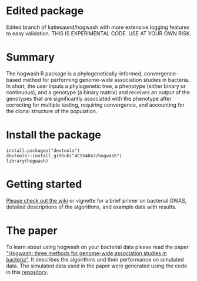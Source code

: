 # Edited package
Edited branch of katiesaund/hogwash with more extensive logging features to easy validation.
THIS IS EXPERIMENTAL CODE. USE AT YOUR OWN RISK. 

# Summary
The hogwash R package is a phylogenetically-informed, convergence-based method for performing genome-wide association studies in bacteria. In short, the user inputs a phylogenetic tree, a phenotype (either binary or continuous), and a genotype (a binary matrix) and receives an output of the genotypes that are significantly associated with the phenotype after correcting for multiple testing, requiring convergence, and accounting for the clonal structure of the population.
   
# Install the package
`install.packages("devtools")`  
`devtools::install_github("4C554D43/hogwash")`  
`library(hogwash)`
  
# Getting started
[Please check out the wiki](https://github.com/katiesaund/hogwash/wiki) or vignette for a brief primer on bacterial GWAS, detailed descriptions of the algorithms, and example data with results.

# The paper 
To learn about using hogwash on your bacterial data please read the paper ["Hogwash: three methods for genome-wide association studies in bacteria"](https://www.microbiologyresearch.org/content/journal/mgen/10.1099/mgen.0.000469). It describes the algorithms and their performance on simulated data. The simulated data used in the paper were generated using the code in this [repository](https://github.com/katiesaund/simulate_data_for_convergence_based_bGWAS). 


